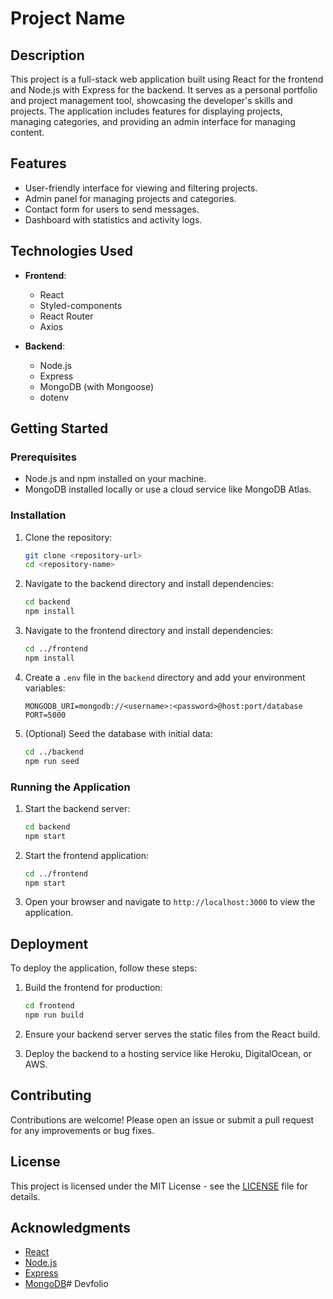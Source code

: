 # Project Name

## Description

This project is a full-stack web application built using React for the frontend and Node.js with Express for the backend. It serves as a personal portfolio and project management tool, showcasing the developer's skills and projects. The application includes features for displaying projects, managing categories, and providing an admin interface for managing content.

## Features

- User-friendly interface for viewing and filtering projects.
- Admin panel for managing projects and categories.
- Contact form for users to send messages.
- Dashboard with statistics and activity logs.

## Technologies Used

- **Frontend**: 
  - React
  - Styled-components
  - React Router
  - Axios

- **Backend**: 
  - Node.js
  - Express
  - MongoDB (with Mongoose)
  - dotenv

## Getting Started

### Prerequisites

- Node.js and npm installed on your machine.
- MongoDB installed locally or use a cloud service like MongoDB Atlas.

### Installation

1. Clone the repository:
   ```bash
   git clone <repository-url>
   cd <repository-name>
   ```

2. Navigate to the backend directory and install dependencies:
   ```bash
   cd backend
   npm install
   ```

3. Navigate to the frontend directory and install dependencies:
   ```bash
   cd ../frontend
   npm install
   ```

4. Create a `.env` file in the `backend` directory and add your environment variables:
   ```plaintext
   MONGODB_URI=mongodb://<username>:<password>@host:port/database
   PORT=5000
   ```

5. (Optional) Seed the database with initial data:
   ```bash
   cd ../backend
   npm run seed
   ```

### Running the Application

1. Start the backend server:
   ```bash
   cd backend
   npm start
   ```

2. Start the frontend application:
   ```bash
   cd ../frontend
   npm start
   ```

3. Open your browser and navigate to `http://localhost:3000` to view the application.

## Deployment

To deploy the application, follow these steps:

1. Build the frontend for production:
   ```bash
   cd frontend
   npm run build
   ```

2. Ensure your backend server serves the static files from the React build.

3. Deploy the backend to a hosting service like Heroku, DigitalOcean, or AWS.

## Contributing

Contributions are welcome! Please open an issue or submit a pull request for any improvements or bug fixes.

## License

This project is licensed under the MIT License - see the [LICENSE](LICENSE) file for details.

## Acknowledgments

- [React](https://reactjs.org/)
- [Node.js](https://nodejs.org/)
- [Express](https://expressjs.com/)
- [MongoDB](https://www.mongodb.com/)#   D e v f o l i o  
 
